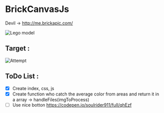 # BrickCanvasJs

Devil -> http://me.brickapic.com/

![Lego model](https://c2.staticflickr.com/4/3799/9627306333_aa63b657c1_b.jpg)

## Target :
![Attempt](https://s2.qwant.com/thumbr/0x380/e/d/7c82402541e233210405b1c9946d0cf29597e31b59a32c1d2939c3379060fd/maxresdefault.jpg?u=https%3A%2F%2Fi.ytimg.com%2Fvi%2FIh1DU_c-0ZY%2Fmaxresdefault.jpg&q=0&b=1&p=0&a=1)

## ToDo List :

- [x] Create index, css, js
- [x] Create function who catch the average color from areas and return it in a array -> handleFiles(imgToProcess)
- [ ] Use nice botton https://codepen.io/soulrider911/full/qhEzf
